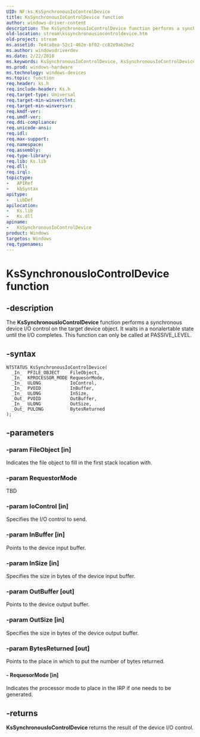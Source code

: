 ```yaml
---
UID: NF:ks.KsSynchronousIoControlDevice
title: KsSynchronousIoControlDevice function
author: windows-driver-content
description: The KsSynchronousIoControlDevice function performs a synchronous device I/O control on the target device object. It waits in a nonalertable state until the I/O completes. This function can only be called at PASSIVE_LEVEL.
old-location: stream\kssynchronousiocontroldevice.htm
old-project: stream
ms.assetid: 7e4ca8ea-52c1-462e-bf02-cc82e9ab2be2
ms.author: windowsdriverdev
ms.date: 2/22/2018
ms.keywords: KsSynchronousIoControlDevice, KsSynchronousIoControlDevice function [Streaming Media Devices], stream.kssynchronousiocontroldevice, ks/KsSynchronousIoControlDevice, ksfunc_b3bba8f7-d9fb-4372-bfff-f39b4d925561.xml
ms.prod: windows-hardware
ms.technology: windows-devices
ms.topic: function
req.header: ks.h
req.include-header: Ks.h
req.target-type: Universal
req.target-min-winverclnt: 
req.target-min-winversvr: 
req.kmdf-ver: 
req.umdf-ver: 
req.ddi-compliance: 
req.unicode-ansi: 
req.idl: 
req.max-support: 
req.namespace: 
req.assembly: 
req.type-library: 
req.lib: Ks.lib
req.dll: 
req.irql: 
topictype:
-	APIRef
-	kbSyntax
apitype:
-	LibDef
apilocation:
-	Ks.lib
-	Ks.dll
apiname:
-	KsSynchronousIoControlDevice
product: Windows
targetos: Windows
req.typenames: 
---
```


# KsSynchronousIoControlDevice function


## -description


The <b>KsSynchronousIoControlDevice</b> function performs a synchronous device I/O control on the target device object. It waits in a nonalertable state until the I/O completes. This function can only be called at PASSIVE_LEVEL.


## -syntax


````
NTSTATUS KsSynchronousIoControlDevice(
  _In_  PFILE_OBJECT    FileObject,
  _In_  KPROCESSOR_MODE RequesorMode,
  _In_  ULONG           IoControl,
  _In_  PVOID           InBuffer,
  _In_  ULONG           InSize,
  _Out_ PVOID           OutBuffer,
  _In_  ULONG           OutSize,
  _Out_ PULONG          BytesReturned
);
````


## -parameters




### -param FileObject [in]

Indicates the file object to fill in the first stack location with.


### -param RequestorMode

TBD


### -param IoControl [in]

Specifies the I/O control to send.


### -param InBuffer [in]

Points to the device input buffer.


### -param InSize [in]

Specifies the size in bytes of the device input buffer.


### -param OutBuffer [out]

Points to the device output buffer.


### -param OutSize [in]

Specifies the size in bytes of the device output buffer.


### -param BytesReturned [out]

Points to the place in which to put the number of bytes returned.


#### - RequesorMode [in]

Indicates the processor mode to place in the IRP if one needs to be generated.


## -returns



<b>KsSynchronousIoControlDevice </b>returns the result of the device I/O control.



